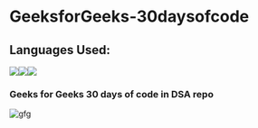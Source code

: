 # GeeksforGeeks-30daysofcode

<h2> Languages Used: </h2> <img src="https://img.shields.io/badge/java-%23ED8B00.svg?&style=for-the-badge&logo=java&logoColor=white"/><img src="https://img.shields.io/badge/c++%20-%2300599C.svg?&style=for-the-badge&logo=c%2B%2B&ogoColor=white"/><img src="https://img.shields.io/badge/python%20-%2314354C.svg?&style=for-the-badge&logo=python&logoColor=white"/>

<h3> Geeks for Geeks 30 days of code in DSA repo </h3>

![gfg](https://user-images.githubusercontent.com/43617730/108238960-6f724380-716f-11eb-88e8-0d48e0b5566e.png)



